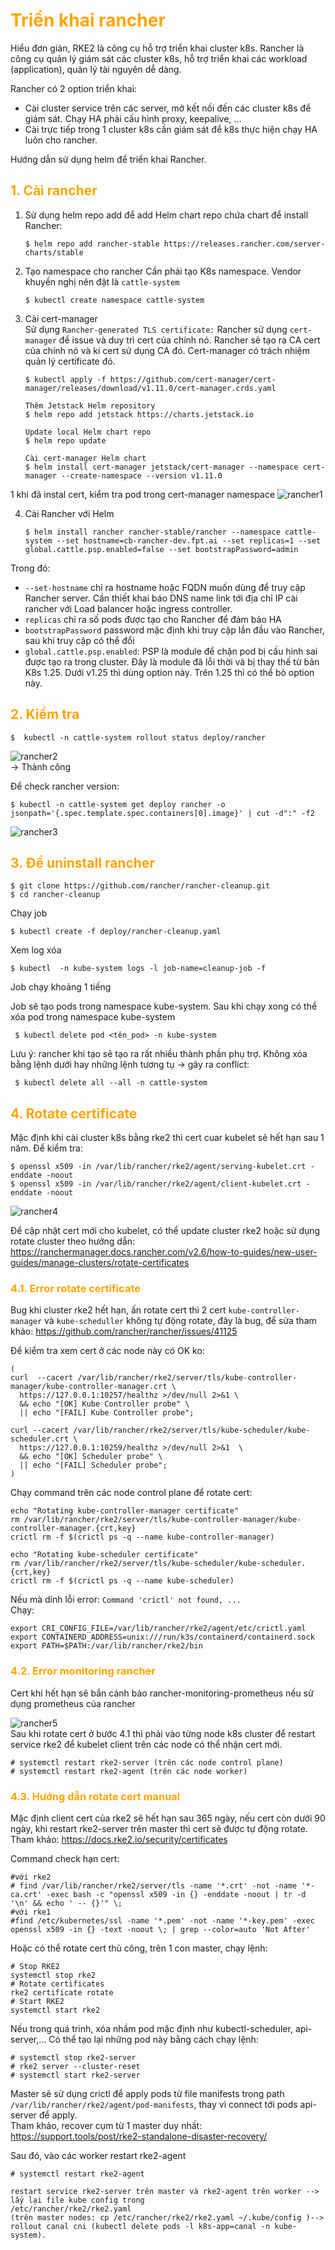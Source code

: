 <h1 style="color:orange">Triển khai rancher</h1>
Hiểu đơn giản, RKE2 là công cụ hỗ trợ triển khai cluster k8s. Rancher là công cụ quản lý giám sát các cluster k8s, hỗ trợ triển khai các workload (application), quản lý tài nguyên dễ dàng.

Rancher có 2 option triển khai:
- Cài cluster service trên các server, mở kết nối đến các cluster k8s để giám sát. Chạy HA phải cấu hình proxy, keepalive, ...
- Cài trực tiếp trong 1 cluster k8s cần giám sát để k8s thực hiện chạy HA luôn cho rancher.

Hướng dẫn sử dụng helm để triển khai Rancher.
<h2 style="color:orange">1. Cài rancher</h2>

1. Sử dụng helm repo add để add Helm chart repo chứa chart để install Rancher:

       $ helm repo add rancher-stable https://releases.rancher.com/server-charts/stable
2. Tạo namespace cho rancher
Cần phải tạo K8s namespace. Vendor khuyến nghị nên đặt là `cattle-system`

       $ kubectl create namespace cattle-system
3. Cài cert-manager<br>
Sử dụng `Rancher-generated TLS certificate:` Rancher sử dụng `cert-manager` để issue và duy trì cert của chính nó. Rancher sẽ tạo ra CA cert của chính nó và kí cert sử dụng CA đó. Cert-manager có trách nhiệm quản lý certificate đó.

       $ kubectl apply -f https://github.com/cert-manager/cert-manager/releases/download/v1.11.0/cert-manager.crds.yaml

       Thêm Jetstack Helm repository
       $ helm repo add jetstack https://charts.jetstack.io

       Update local Helm chart repo
       $ helm repo update

       Cài cert-manager Helm chart
       $ helm install cert-manager jetstack/cert-manager --namespace cert-manager --create-namespace --version v1.11.0
1 khi đã instal cert, kiểm tra pod trong cert-manager namespace
![rancher1](../img/rancher-install1.png)<br>

4. Cài Rancher với Helm

       $ helm install rancher rancher-stable/rancher --namespace cattle-system --set hostname=cb-rancher-dev.fpt.ai --set replicas=1 --set global.cattle.psp.enabled=false --set bootstrapPassword=admin
Trong đó:
- `--set-hostname` chỉ ra hostname hoặc FQDN muốn dùng để truy cập Rancher server. Cần thiết khai báo DNS name link tới địa chỉ IP cài rancher với Load balancer hoặc ingress controller.
- `replicas` chỉ ra số pods được tạo cho Rancher để đảm bảo HA
- `bootstrapPassword` password mặc định khi truy cập lần đầu vào Rancher, sau khi truy cập có thể đổi
- `global.cattle.psp.enabled`: PSP là module để chặn pod bị cấu hình sai được tạo ra trong cluster. Đây là module đã lỗi thời và bị thay thế từ bản K8s 1.25. Dưới v1.25 thì dùng option này. Trên 1.25 thì có thể bỏ option này.
<h2 style="color:orange">2. Kiểm tra</h2>

    $  kubectl -n cattle-system rollout status deploy/rancher
![rancher2](../img/rancher-install2.png)<br>
-> Thành công

Để check rancher version:

    $ kubectl -n cattle-system get deploy rancher -o jsonpath='{.spec.template.spec.containers[0].image}' | cut -d":" -f2
![rancher3](../img/rancher-install3.png)<br>

<h2 style="color:orange">3. Để uninstall rancher</h2>

    $ git clone https://github.com/rancher/rancher-cleanup.git
    $ cd rancher-cleanup
Chạy job

    $ kubectl create -f deploy/rancher-cleanup.yaml
Xem log xóa

    $ kubectl  -n kube-system logs -l job-name=cleanup-job -f
Job chạy khoảng 1 tiếng

Job sẽ tạo pods trong namespace kube-system. Sau khi chạy xong có thể xóa pod trong namespace kube-system

     $ kubectl delete pod <tên_pod> -n kube-system
Lưu ý: rancher khi tạo sẽ tạo ra rất nhiều thành phần phụ trợ. Không xóa bằng lệnh dưới hay những lệnh tương tụ -> gây ra conflict: 

     $ kubectl delete all --all -n cattle-system
<h2 style="color:orange">4. Rotate certificate</h2>
Mặc định khi cài cluster k8s bằng rke2 thì cert cuar kubelet sẽ hết hạn sau 1 năm. Để kiểm tra:

    $ openssl x509 -in /var/lib/rancher/rke2/agent/serving-kubelet.crt -enddate -noout
    $ openssl x509 -in /var/lib/rancher/rke2/agent/client-kubelet.crt -enddate -noout
![rancher4](../img/rancher-install4.png)<br>

Để cập nhật cert mới cho kubelet, có thể update cluster rke2 hoặc sử dụng rotate cluster theo hướng dẫn: https://ranchermanager.docs.rancher.com/v2.6/how-to-guides/new-user-guides/manage-clusters/rotate-certificates
<h3 style="color:orange">4.1. Error rotate certificate</h3>

Bug khi cluster rke2 hết hạn, ấn rotate cert thì 2 cert `kube-controller-manager` và `kube-scheduller` không tự động rotate, đây là bug, để sửa tham khảo: https://github.com/rancher/rancher/issues/41125

Để kiểm tra xem cert ở các node này có OK ko:
```
(
curl  --cacert /var/lib/rancher/rke2/server/tls/kube-controller-manager/kube-controller-manager.crt \
  https://127.0.0.1:10257/healthz >/dev/null 2>&1 \
  && echo "[OK] Kube Controller probe" \
  || echo "[FAIL] Kube Controller probe";

curl --cacert /var/lib/rancher/rke2/server/tls/kube-scheduler/kube-scheduler.crt \
  https://127.0.0.1:10259/healthz >/dev/null 2>&1  \
  && echo "[OK] Scheduler probe" \
  || echo "[FAIL] Scheduler probe";
)
```

Chạy command trên các node control plane để rotate cert:
```
echo "Rotating kube-controller-manager certificate"
rm /var/lib/rancher/rke2/server/tls/kube-controller-manager/kube-controller-manager.{crt,key}
crictl rm -f $(crictl ps -q --name kube-controller-manager)

echo "Rotating kube-scheduler certificate"
rm /var/lib/rancher/rke2/server/tls/kube-scheduler/kube-scheduler.{crt,key}
crictl rm -f $(crictl ps -q --name kube-scheduler)
```

Nếu mà dính lỗi error: `Command 'crictl' not found, ...`<br>
Chạy:
```
export CRI_CONFIG_FILE=/var/lib/rancher/rke2/agent/etc/crictl.yaml
export CONTAINERD_ADDRESS=unix:///run/k3s/containerd/containerd.sock
export PATH=$PATH:/var/lib/rancher/rke2/bin
```
<h3 style="color:orange">4.2. Error monitoring rancher</h3>
Cert khi hết hạn sẽ bắn cảnh báo rancher-monitoring-prometheus nếu sử dụng prometheus của rancher

![rancher5](../img/rancher-install5.png)<br>
Sau khi rotate cert ở bước 4.1 thì phải vào từng node k8s cluster để restart service rke2 để kubelet client trên các node có thể nhận cert mới.

    # systemctl restart rke2-server (trên các node control plane)
    # systemctl restart rke2-agent (trên các node worker)
<h3 style="color:orange">4.3. Hướng dẫn rotate cert manual</h3>

Mặc định client cert của rke2 sẽ hết hạn sau 365 ngày, nếu cert còn dưới 90 ngày, khi restart rke2-server trên master thì cert sẽ được tự động rotate. Tham khảo: https://docs.rke2.io/security/certificates

Command check hạn cert:
 
    #với rke2
    # find /var/lib/rancher/rke2/server/tls -name '*.crt' -not -name '*-ca.crt' -exec bash -c "openssl x509 -in {} -enddate -noout | tr -d '\n' && echo ' -- {}'" \;
    #với rke1
    #find /etc/kubernetes/ssl -name '*.pem' -not -name '*-key.pem' -exec openssl x509 -in {} -text -noout \; | grep --color=auto 'Not After'

Hoặc có thể rotate cert thủ công, trên 1 con master, chạy lệnh:

    # Stop RKE2
    systemctl stop rke2
    # Rotate certificates
    rke2 certificate rotate
    # Start RKE2
    systemctl start rke2
Nếu trong quá trình, xóa nhầm pod mặc định như kubectl-scheduler, api-server,...
Có thể tạo lại những pod này bằng cách chạy lệnh:

    # systemctl stop rke2-server
    # rke2 server --cluster-reset
    # systemctl start rke2-server
Master sẽ sử dụng crictl để apply pods từ file manifests trong path `/var/lib/rancher/rke2/agent/pod-manifests`, thay vì connect tới pods api-server để apply.<br>
Tham khảo, recover cụm từ 1 master duy nhất: https://support.tools/post/rke2-standalone-disaster-recovery/

Sau đó, vào các worker restart rke2-agent

    # systemctl restart rke2-agent


```
restart service rke2-server trên master và rke2-agent trên worker --> lấy lại file kube config trong
/etc/rancher/rke2/rke2.yaml
(trên master nodes: cp /etc/rancher/rke2/rke2.yaml ~/.kube/config )--> rollout canal cni (kubectl delete pods -l k8s-app=canal -n kube-system).
```
